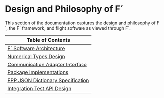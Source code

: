 # Design and Philosophy of F´

This section of the documentation captures the design and philosophy of F´, the F´ framework, and flight software as
viewed through F´. 


| Table of Contents                                                       |
|-------------------------------------------------------------------------|
| [F´ Software Architecture](./fprime-architecture.md)                    |
| [Numerical Types Design](./numerical-types.md)                          |
| [Communication Adapter Interface](./communication-adapter-interface.md) |
| [Package Implementations](./package-implementations.md)                 |
| [FPP JSON Dictionary Specification](./fpp-json-dict.md)                 |
| [Integration Test API Design](./integration-test-api.md)                |